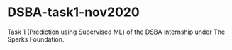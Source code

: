 # DSBA-task1-nov2020
Task 1 (Prediction using Supervised ML) of the DSBA internship under The Sparks Foundation.
